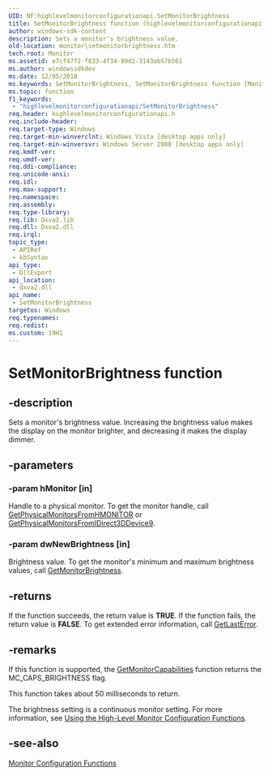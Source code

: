 ```yaml
---
UID: NF:highlevelmonitorconfigurationapi.SetMonitorBrightness
title: SetMonitorBrightness function (highlevelmonitorconfigurationapi.h)
author: windows-sdk-content
description: Sets a monitor's brightness value.
old-location: monitor\setmonitorbrightness.htm
tech.root: Monitor
ms.assetid: e7cf47f2-f833-4f34-89d2-3143ab57b561
ms.author: windowssdkdev
ms.date: 12/05/2018
ms.keywords: SetMonitorBrightness, SetMonitorBrightness function [Monitor Configuration], highlevelmonitorconfigurationapi/SetMonitorBrightness, monitor.setmonitorbrightness
ms.topic: function
f1_keywords: 
 - "highlevelmonitorconfigurationapi/SetMonitorBrightness"
req.header: highlevelmonitorconfigurationapi.h
req.include-header: 
req.target-type: Windows
req.target-min-winverclnt: Windows Vista [desktop apps only]
req.target-min-winversvr: Windows Server 2008 [desktop apps only]
req.kmdf-ver: 
req.umdf-ver: 
req.ddi-compliance: 
req.unicode-ansi: 
req.idl: 
req.max-support: 
req.namespace: 
req.assembly: 
req.type-library: 
req.lib: Dxva2.lib
req.dll: Dxva2.dll
req.irql: 
topic_type:
 - APIRef
 - kbSyntax
api_type:
 - DllExport
api_location:
 - dxva2.dll
api_name:
 - SetMonitorBrightness
targetos: Windows
req.typenames: 
req.redist: 
ms.custom: 19H1
---
```


# SetMonitorBrightness function


## -description


Sets a monitor's brightness value. Increasing the brightness value makes the display on the monitor brighter, and decreasing it makes the display dimmer.


## -parameters




### -param hMonitor [in]

Handle to a physical monitor. To get the monitor handle, call <a href="https://docs.microsoft.com/windows/desktop/api/physicalmonitorenumerationapi/nf-physicalmonitorenumerationapi-getphysicalmonitorsfromhmonitor">GetPhysicalMonitorsFromHMONITOR</a> or <a href="https://docs.microsoft.com/windows/desktop/api/physicalmonitorenumerationapi/nf-physicalmonitorenumerationapi-getphysicalmonitorsfromidirect3ddevice9">GetPhysicalMonitorsFromIDirect3DDevice9</a>.
          


### -param dwNewBrightness [in]

Brightness value. To get the monitor's minimum and maximum brightness values, call <a href="https://docs.microsoft.com/windows/desktop/api/highlevelmonitorconfigurationapi/nf-highlevelmonitorconfigurationapi-getmonitorbrightness">GetMonitorBrightness</a>.
          


## -returns



If the function succeeds, the return value is <b>TRUE</b>. If the function fails, the return value is <b>FALSE</b>. To get extended error information, call <a href="https://docs.microsoft.com/windows/desktop/api/errhandlingapi/nf-errhandlingapi-getlasterror">GetLastError</a>.
          




## -remarks



If this function is supported, the <a href="https://docs.microsoft.com/windows/desktop/api/highlevelmonitorconfigurationapi/nf-highlevelmonitorconfigurationapi-getmonitorcapabilities">GetMonitorCapabilities</a> function returns the MC_CAPS_BRIGHTNESS flag.
      

This function takes about 50 milliseconds to return.
      

The brightness setting is a continuous monitor setting. For more information, see <a href="https://docs.microsoft.com/windows/desktop/Monitor/using-the-high-level-monitor-configuration-functions">Using the High-Level Monitor Configuration Functions</a>.
      




## -see-also




<a href="https://docs.microsoft.com/windows/desktop/Monitor/monitor-configuration-functions">Monitor Configuration Functions</a>
 

 


